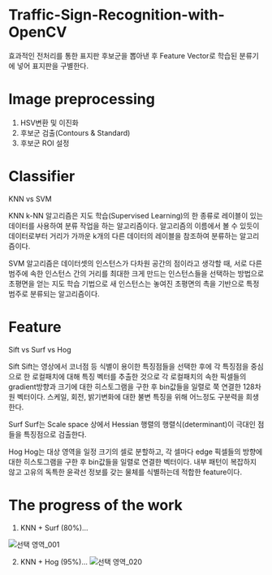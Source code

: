# Traffic-Sign-Recognition-with-OpenCV
효과적인 전처리를 통한 표지판 후보군을 뽑아낸 후 Feature Vector로 학습된 분류기에 넣어 표지판을 구별한다.

# Image preprocessing
1. HSV변환 및 이진화
2. 후보군 검출(Contours & Standard)
3. 후보군 ROI 설정

# Classifier
KNN vs SVM

KNN
k-NN 알고리즘은 지도 학습(Supervised Learning)의 한 종류로 레이블이 있는 데이터를 사용하여 분류 작업을 하는 알고리즘이다. 알고리즘의 이름에서 볼 수 있듯이 데이터로부터 거리가 가까운 k개의 다른 데이터의 레이블을 참조하여 분류하는 알고리즘이다.

SVM 알고리즘은 데이터셋의 인스턴스가 다차원 공간의 점이라고 생각할 때, 서로 다른 범주에 속한 인스턴스 간의 거리를 최대한 크게 만드는 인스턴스들을 선택하는 방법으로 초평면을 얻는 지도 학습 기법으로 새 인스턴스는 놓여진 초평면의 촉을 기반으로 특정범주로 분류되는 알고리즘이다.

# Feature
Sift vs Surf vs Hog

Sift
Sift는 영상에서 코너점 등 식별이 용이한 특징점들을 선택한 후에 각 특징점을 중심으로 한 로컬패치에 대해 특징 벡터를 추출한 것으로 각 로컬패치의 속한 픽셀들의 gradient방향과 크기에 대한 히스토그램을 구한 후 bin값들을 일렬로 쭉 연결한 128차원 벡터이다.
스케일, 회전, 밝기변화에 대한 불변 특징을 위해 어느정도 구분력을 희생한다.

Surf
Surf는 Scale space 상에서 Hessian 행렬의 행렬식(determinant)이 극대인 점들을 특징점으로 검출한다.

Hog
Hog는 대상 영역을 일정 크기의 셀로 분할하고, 각 셀마다 edge 픽셀들의 방향에 대한 히스토그램을 구한 후 bin값들을 일렬로 연결한 벡터이다.
내부 패턴이 복잡하지 않고 고유의 독특한 윤곽선 정보를 갖는 물체를 식별하는데 적합한 feature이다.

# The progress of the work
1. KNN + Surf (80%)...

![선택 영역_001](https://user-images.githubusercontent.com/31951367/55569679-f31e1500-573c-11e9-9789-1c6bc55286e1.png)

2. KNN + Hog (95%)...
![선택 영역_020](https://user-images.githubusercontent.com/31951367/56080615-3ca5e880-5e3e-11e9-9f3c-d9d01e16095e.png)





